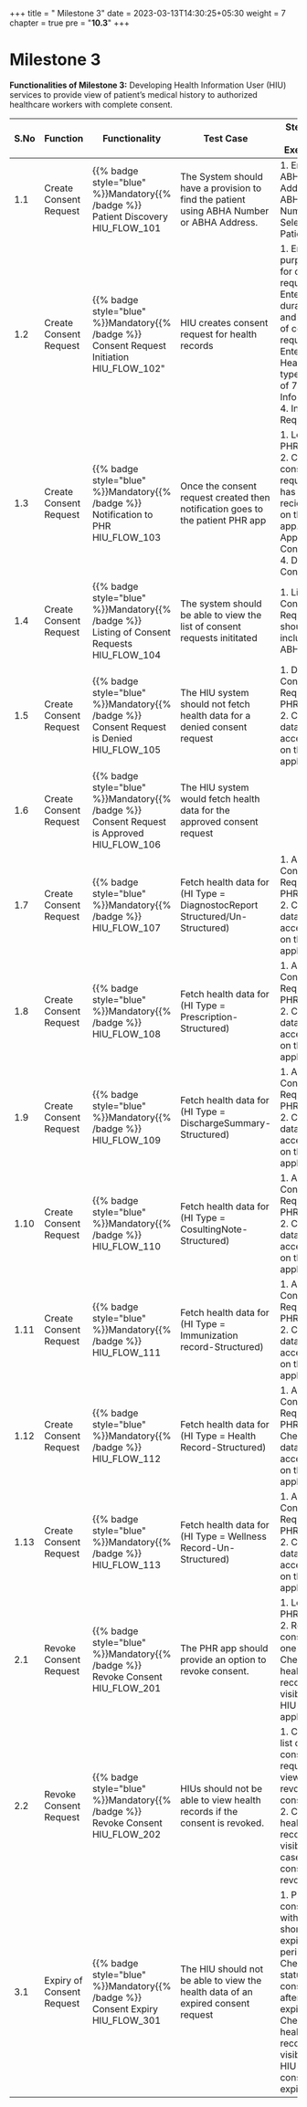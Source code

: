 ﻿+++
title = " Milestone 3"
date = 2023-03-13T14:30:25+05:30
weight = 7
chapter = true
pre = "<b>10.3</b>"
+++

# Milestone 3

**Functionalities of Milestone 3:** Developing Health Information User (HIU) services to provide view of patient’s medical history to authorized healthcare workers with complete consent.


S.No|Function|Functionality|Test Case|Steps To Be Executed 
|--|----|------|-----|-----|
1.1|Create Consent Request|{{% badge style="blue"  %}}Mandatory{{% /badge %}}  Patient Discovery HIU_FLOW_101|The System should have a provision to find the patient using ABHA Number or ABHA Address.|1. Enter ABHA Address/ ABHA Number 2. Select Find Patient
1.2|Create Consent Request|{{% badge style="blue"  %}}Mandatory{{% /badge %}}  Consent Request Initiation HIU_FLOW_102"|HIU creates consent request for health records|1. Enter purpose for consent request. 2. Enter duration and expiry of consent request. 3. Enter Health Info type (out of 7 Health Info types). 4. Initiate Request
1.3|Create Consent Request|{{% badge style="blue"  %}}Mandatory{{% /badge %}}  Notification to PHR HIU_FLOW_103|Once the consent request created then notification goes to the patient PHR app|1. Login to PHR app. 2. Check if consent request has been recieved on the PHR app. 3. Approve Consent or 4. Deny Consent
1.4|Create Consent Request|{{% badge style="blue"  %}}Mandatory{{% /badge %}}  Listing of Consent Requests HIU_FLOW_104|The system should be able to view the list of consent requests inititated|1. List of Consent Requests should include - ABHA| date of creation| date of expiry and Status of request
1.5|Create Consent Request|{{% badge style="blue"  %}}Mandatory{{% /badge %}}  Consent Request is Denied HIU_FLOW_105|The HIU system should not fetch health data for a denied consent request|1. Deny Consent Request on PHR App. 2. Check if data is accessible on the HIU application.
1.6|Create Consent Request|{{% badge style="blue"  %}}Mandatory{{% /badge %}}  Consent Request is Approved HIU_FLOW_106|The HIU system would fetch health data for the approved consent request
1.7|Create Consent Request|{{% badge style="blue"  %}}Mandatory{{% /badge %}}   HIU_FLOW_107|Fetch health data for (HI Type = DiagnostocReport Structured/Un-Structured)|1. Approve Consent Request on PHR App. 2. Check if data is accessible on the HIU application
1.8|Create Consent Request|{{% badge style="blue"  %}}Mandatory{{% /badge %}}   HIU_FLOW_108|Fetch health data for (HI Type = Prescription-Structured)|1. Approve Consent Request on PHR App. 2. Check if data is accessible on the HIU application
1.9|Create Consent Request|{{% badge style="blue"  %}}Mandatory{{% /badge %}}   HIU_FLOW_109|Fetch health data for (HI Type = DischargeSummary-Structured)|1. Approve Consent Request on PHR App. 2. Check if data is accessible on the HIU application
1.10|Create Consent Request|{{% badge style="blue"  %}}Mandatory{{% /badge %}}   HIU_FLOW_110|Fetch health data for (HI Type = CosultingNote-Structured)|1. Approve Consent Request on PHR App. 2. Check if data is accessible on the HIU application
1.11|Create Consent Request|{{% badge style="blue"  %}}Mandatory{{% /badge %}}   HIU_FLOW_111|Fetch health data for (HI Type = Immunization record-Structured)|1. Approve Consent Request on PHR App. 2. Check if data is accessible on the HIU application
1.12|Create Consent Request|{{% badge style="blue"  %}}Mandatory{{% /badge %}}   HIU_FLOW_112|Fetch health data for (HI Type = Health Record-Structured)|1. Approve Consent Request on PHR App 2. Check if data is accessible on the HIU application
1.13|Create Consent Request|{{% badge style="blue"  %}}Mandatory{{% /badge %}}   HIU_FLOW_113|Fetch health data for (HI Type = Wellness Record-Un-Structured)|1. Approve Consent Request on PHR App. 2. Check if data is accessible on the HIU application
2.1|Revoke Consent Request|{{% badge style="blue"  %}}Mandatory{{% /badge %}}  Revoke Consent HIU_FLOW_201|The PHR app should provide an option to revoke consent.|1. Login to PHR app. 2. Revoke consent for one HIU. 3. Check if health record is visible in HIU application
2.2|Revoke Consent Request|{{% badge style="blue"  %}}Mandatory{{% /badge %}}  Revoke Consent HIU_FLOW_202|HIUs should not be able to view health records if the consent is revoked.|1. Check list of consent requests to view revoked consents. 2. Check if health record is visible in case the consent is revoked.
3.1|Expiry of Consent Request|{{% badge style="blue"  %}}Mandatory{{% /badge %}}  Consent Expiry HIU_FLOW_301|The HIU should not be able to view the health data of an expired consent request|1. Provide consent with a short expiry period. 2. Check status of consent after expiry. 3. Check if health record is visible to HIU after consent expiry